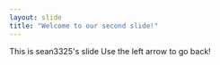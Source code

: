 ```yaml
---
layout: slide
title: "Welcome to our second slide!"
---
```

This is sean3325's slide
Use the left arrow to go back!